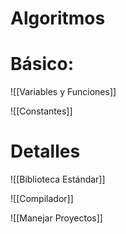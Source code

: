 # Algoritmos


# Básico:
![[Variables y Funciones]]

![[Constantes]]
# Detalles
![[Biblioteca Estándar]]

![[Compilador]]

![[Manejar Proyectos]]